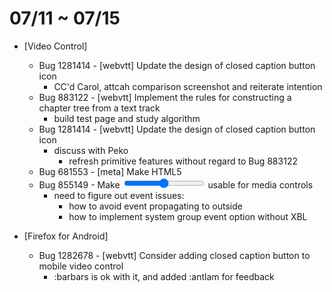 # 07/11 ~ 07/15

- [Video Control]
  - Bug 1281414 - [webvtt] Update the design of closed caption button icon
    - CC'd Carol, attcah comparison screenshot and reiterate intention
  - Bug 883122 - [webvtt] Implement the rules for constructing a chapter tree from a text track
    - build test page and study algorithm
  - Bug 1281414 - [webvtt] Update the design of closed caption button icon
    - discuss with Peko
      - refresh primitive features without regard to Bug 883122
  - Bug 681553 - [meta] Make HTML5 <audio> controls less of a hack
    - NI :Dolske
    - ask if it doable and what's the expected result
  - Bug 855149 - Make <input type=range> usable for media controls
    - need to figure out event issues:
      - how to avoid event propagating to outside
      - how to implement system group event option without XBL

- [Firefox for Android]
  - Bug 1282678 - [webvtt] Consider adding closed caption button to mobile video control
    - :barbars is ok with it, and added :antlam for feedback

